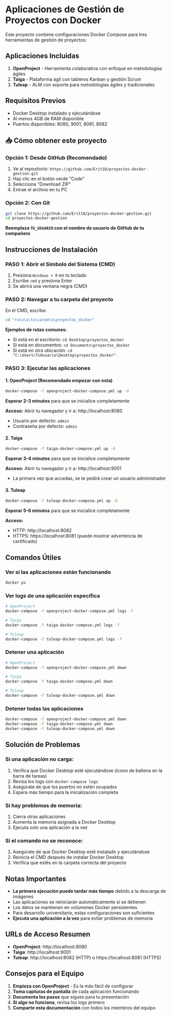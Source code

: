 # Aplicaciones de Gestión de Proyectos con Docker

Este proyecto contiene configuraciones Docker Compose para tres herramientas de gestión de proyectos:

## Aplicaciones Incluidas

1. **OpenProject** - Herramienta colaborativa con enfoque en metodologías ágiles
2. **Taiga** - Plataforma ágil con tableros Kanban y gestión Scrum
3. **Tuleap** - ALM con soporte para metodologías ágiles y tradicionales

## Requisitos Previos

- Docker Desktop instalado y ejecutándose
- Al menos 4GB de RAM disponible
- Puertos disponibles: 8080, 9001, 8081, 8082

## 📥 **Cómo obtener este proyecto**

### **Opción 1: Desde GitHub (Recomendado)**
1. Ve al repositorio: `https://github.com/Erit18/proyectos-docker-gestion.git`
2. Haz clic en el botón verde "Code"
3. Selecciona "Download ZIP"
4. Extrae el archivo en tu PC

### **Opción 2: Con Git**
```bash
git clone https://github.com/Erit18/proyectos-docker-gestion.git
cd proyectos-docker-gestion
```

**Reemplaza `TU_USUARIO` con el nombre de usuario de GitHub de tu compañero**

## Instrucciones de Instalación

### **PASO 1: Abrir el Símbolo del Sistema (CMD)**

1. Presiona `Windows + R` en tu teclado
2. Escribe `cmd` y presiona Enter
3. Se abrirá una ventana negra (CMD)

### **PASO 2: Navegar a tu carpeta del proyecto**

En el CMD, escribe:
```bash
cd "ruta\a\tu\carpeta\proyectos_docker"
```

**Ejemplos de rutas comunes:**
- Si está en el escritorio: `cd Desktop\proyectos_docker`
- Si está en documentos: `cd Documents\proyectos_docker`
- Si está en otra ubicación: `cd "C:\Users\TuUsuario\Desktop\proyectos_docker"`

### **PASO 3: Ejecutar las aplicaciones**

#### **1. OpenProject (Recomendado empezar con esta)**

```bash
docker-compose -f openproject-docker-compose.yml up -d
```

**Esperar 2-3 minutos** para que se inicialice completamente

**Acceso:** Abrir tu navegador y ir a: http://localhost:8080
- Usuario por defecto: `admin`
- Contraseña por defecto: `admin`

#### **2. Taiga**

```bash
docker-compose -f taiga-docker-compose.yml up -d
```

**Esperar 3-4 minutos** para que se inicialice completamente

**Acceso:** Abrir tu navegador y ir a: http://localhost:9001
- La primera vez que accedas, se te pedirá crear un usuario administrador

#### **3. Tuleap**

```bash
docker-compose -f tuleap-docker-compose.yml up -d
```

**Esperar 5-6 minutos** para que se inicialice completamente

**Acceso:** 
- HTTP: http://localhost:8082
- HTTPS: https://localhost:8081 (puede mostrar advertencia de certificado)

## Comandos Útiles

### **Ver si las aplicaciones están funcionando**
```bash
docker ps
```

### **Ver logs de una aplicación específica**
```bash
# OpenProject
docker-compose -f openproject-docker-compose.yml logs -f

# Taiga
docker-compose -f taiga-docker-compose.yml logs -f

# Tuleap
docker-compose -f tuleap-docker-compose.yml logs -f
```

### **Detener una aplicación**
```bash
# OpenProject
docker-compose -f openproject-docker-compose.yml down

# Taiga
docker-compose -f taiga-docker-compose.yml down

# Tuleap
docker-compose -f tuleap-docker-compose.yml down
```

### **Detener todas las aplicaciones**
```bash
docker-compose -f openproject-docker-compose.yml down
docker-compose -f taiga-docker-compose.yml down
docker-compose -f tuleap-docker-compose.yml down
```

## Solución de Problemas

### **Si una aplicación no carga:**
1. Verifica que Docker Desktop esté ejecutándose (ícono de ballena en la barra de tareas)
2. Revisa los logs con `docker-compose logs`
3. Asegúrate de que los puertos no estén ocupados
4. Espera más tiempo para la inicialización completa

### **Si hay problemas de memoria:**
1. Cierra otras aplicaciones
2. Aumenta la memoria asignada a Docker Desktop
3. Ejecuta solo una aplicación a la vez

### **Si el comando no se reconoce:**
1. Asegúrate de que Docker Desktop esté instalado y ejecutándose
2. Reinicia el CMD después de instalar Docker Desktop
3. Verifica que estés en la carpeta correcta del proyecto

## Notas Importantes

- **La primera ejecución puede tardar más tiempo** debido a la descarga de imágenes
- Las aplicaciones se reiniciarán automáticamente si se detienen
- Los datos se mantienen en volúmenes Docker persistentes
- Para desarrollo universitario, estas configuraciones son suficientes
- **Ejecuta una aplicación a la vez** para evitar problemas de memoria

## URLs de Acceso Resumen

- **OpenProject**: http://localhost:8080
- **Taiga**: http://localhost:9001  
- **Tuleap**: http://localhost:8082 (HTTP) o https://localhost:8081 (HTTPS)

## Consejos para el Equipo

1. **Empieza con OpenProject** - Es la más fácil de configurar
2. **Toma capturas de pantalla** de cada aplicación funcionando
3. **Documenta los pasos** que sigues para tu presentación
4. **Si algo no funciona**, revisa los logs primero
5. **Comparte esta documentación** con todos los miembros del equipo

